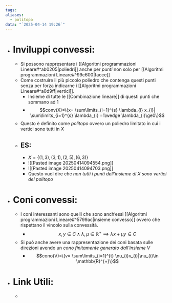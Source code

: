 ```yaml
---
tags: 
aliases:
  - politopo
data: "`2025-04-14 19:26`"
---
```

- # Inviluppi convessi:
	- Si possono rappresentare i [[Algoritmi programmazioni Lineare#^ab0205|poliedri]] anche per _punti_ non solo per [[Algoritmi programmazioni Lineare#^99c600|facce]]
	- Come costruire il più piccolo poliedro che contenga questi punti senza per forza indicarne i [[Algoritmi programmazioni Lineare#^a0d9ff|vertici]].
		- Insieme di tutte le [[Combinazione lineare]] di questi punti che sommano ad 1 
		- $$conv(X)=\{x= \sum\limits_{i=1}^{s} \lambda_{i} x_{i}| \sum\limits_{i=1}^{s} \lambda_{i} =1\wedge \lambda_{i}\ge0\}$$
	- Questo è definito come _politopo_ ovvero un poliedro limitato in cui i vertici sono tutti in _X_
	- ## ES:
		- $X = \{(1, 3), (3, 1), (2, 5), (6, 3)\}$
		- ![[Pasted image 20250414094554.png]]
		- ![[Pasted image 20250414094703.png]]
		- Questo vuol dire che _non tutti i punti dell’insieme di $X$ sono vertici del politopo_
- # Coni convessi:
	- I coni interessanti sono quelli che sono anch’essi [[Algoritmi programmazioni Lineare#^5799ac|insieme convesso]] ovvero che rispettano il vincolo sulla convessità.
		- $$x,y \in C \wedge \lambda, \mu \in \mathbb{R}^{+} \implies \lambda x +\mu y \in C$$
	- Si può anche avere una rappresentazione dei coni basata sulle direzioni avendo un _cono finitamente generato dall’insieme V_
		- $$cono(V)=\{v= \sum\limits_{i=1}^{t} \nu_{i}v_{i}|\nu_{i}\in \mathbb{R}^{+}\}$$
- # Link Utili:
	- 